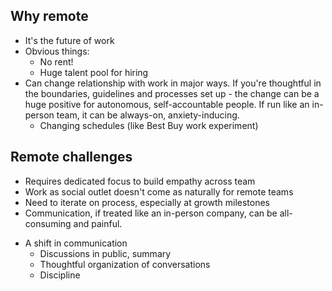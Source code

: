 ## Why remote

  - It's the future of work
  - Obvious things:
    - No rent!
    - Huge talent pool for hiring
  - Can change relationship with work in major ways. If you're thoughtful in the boundaries, guidelines and processes set up - the change can be a huge positive for autonomous, self-accountable people. If run like an in-person team, it can be always-on, anxiety-inducing.
    - Changing schedules (like Best Buy work experiment)
    
## Remote challenges

  - Requires dedicated focus to build empathy across team
  - Work as social outlet doesn't come as naturally for remote teams
  - Need to iterate on process, especially at growth milestones
  - Communication, if treated like an in-person company, can be all-consuming and painful.
+ A shift in communication
  - Discussions in public, summary
  - Thoughtful organization of conversations
  - Discipline
